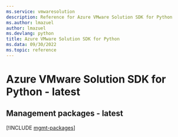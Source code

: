 ```yaml
---
ms.service: vmwaresolution
description: Reference for Azure VMware Solution SDK for Python
ms.author: lmazuel
author: lmazuel
ms.devlang: python
title: Azure VMware Solution SDK for Python
ms.data: 09/30/2022
ms.topic: reference
---
```

# Azure VMware Solution SDK for Python - latest

## Management packages - latest
[!INCLUDE [mgmt-packages](vmware-solution-mgmt-index.md)]